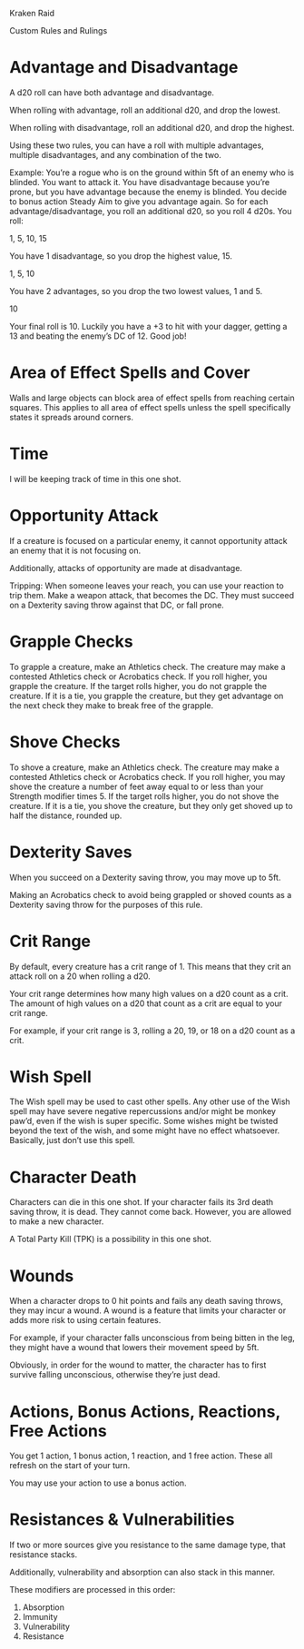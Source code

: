 Kraken Raid

Custom Rules and Rulings

# Advantage and Disadvantage

A d20 roll can have both advantage and disadvantage.

When rolling with advantage, roll an additional d20, and drop the lowest.

When rolling with disadvantage, roll an additional d20, and drop the highest.

Using these two rules, you can have a roll with multiple advantages, multiple disadvantages, and any combination of the two.

Example: You’re a rogue who is on the ground within 5ft of an enemy who is blinded. You want to attack it. You have disadvantage because you’re prone, but you have advantage because the enemy is blinded. You decide to bonus action Steady Aim to give you advantage again. So for each advantage/disadvantage, you roll an additional d20, so you roll 4 d20s. You roll:

1, 5, 10, 15

You have 1 disadvantage, so you drop the highest value, 15.

1, 5, 10

You have 2 advantages, so you drop the two lowest values, 1 and 5.

10

Your final roll is 10. Luckily you have a +3 to hit with your dagger, getting a 13 and beating the enemy’s DC of 12. Good job!

# Area of Effect Spells and Cover

Walls and large objects can block area of effect spells from reaching certain squares. This applies to all area of effect spells unless the spell specifically states it spreads around corners.

# Time

I will be keeping track of time in this one shot.

# Opportunity Attack

If a creature is focused on a particular enemy, it cannot opportunity attack an enemy that it is not focusing on.

Additionally, attacks of opportunity are made at disadvantage.

Tripping: When someone leaves your reach, you can use your reaction to trip them. Make a weapon attack, that becomes the DC. They must succeed on a Dexterity saving throw against that DC, or fall prone.

# Grapple Checks

To grapple a creature, make an Athletics check. The creature may make a contested Athletics check or Acrobatics check. If you roll higher, you grapple the creature. If the target rolls higher, you do not grapple the creature. If it is a tie, you grapple the creature, but they get advantage on the next check they make to break free of the grapple.

# Shove Checks

To shove a creature, make an Athletics check. The creature may make a contested Athletics check or Acrobatics check. If you roll higher, you may shove the creature a number of feet away equal to or less than your Strength modifier times 5. If the target rolls higher, you do not shove the creature. If it is a tie, you shove the creature, but they only get shoved up to half the distance, rounded up.

# Dexterity Saves

When you succeed on a Dexterity saving throw, you may move up to 5ft.

Making an Acrobatics check to avoid being grappled or shoved counts as a Dexterity saving throw for the purposes of this rule.

# Crit Range

By default, every creature has a crit range of 1. This means that they crit an attack roll on a 20 when rolling a d20.

Your crit range determines how many high values on a d20 count as a crit. The amount of high values on a d20 that count as a crit are equal to your crit range.

For example, if your crit range is 3, rolling a 20, 19, or 18 on a d20 count as a crit.

# Wish Spell

The Wish spell may be used to cast other spells. Any other use of the Wish spell may have severe negative repercussions and/or might be monkey paw’d, even if the wish is super specific. Some wishes might be twisted beyond the text of the wish, and some might have no effect whatsoever. Basically, just don’t use this spell.

# Character Death

Characters can die in this one shot. If your character fails its 3rd death saving throw, it is dead. They cannot come back. However, you are allowed to make a new character.

A Total Party Kill (TPK) is a possibility in this one shot.

# Wounds

When a character drops to 0 hit points and fails any death saving throws, they may incur a wound. A wound is a feature that limits your character or adds more risk to using certain features.

For example, if your character falls unconscious from being bitten in the leg, they might have a wound that lowers their movement speed by 5ft.

Obviously, in order for the wound to matter, the character has to first survive falling unconscious, otherwise they’re just dead.

# Actions, Bonus Actions, Reactions, Free Actions

You get 1 action, 1 bonus action, 1 reaction, and 1 free action. These all refresh on the start of your turn.

You may use your action to use a bonus action.

# Resistances & Vulnerabilities

If two or more sources give you resistance to the same damage type, that resistance stacks.

Additionally, vulnerability and absorption can also stack in this manner.

These modifiers are processed in this order:

1.  Absorption
2.  Immunity
3.  Vulnerability
4.  Resistance
